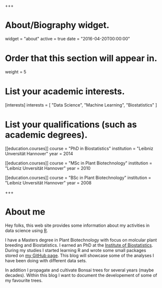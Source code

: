 +++
# About/Biography widget.
widget = "about"
active = true
date = "2016-04-20T00:00:00"

# Order that this section will appear in.
weight = 5

# List your academic interests.
[interests]
  interests = [
    "Data Science",
    "Machine Learning",
    "Biostatistics"
  ]

# List your qualifications (such as academic degrees).
[[education.courses]]
  course = "PhD in Biostatistics"
  institution = "Leibniz Unversität Hannover"
  year = 2014

[[education.courses]]
  course = "MSc in Plant Biotechnology"
  institution = "Leibniz Unversität Hannover"
  year = 2010

[[education.courses]]
  course = "BSc in Plant Biotechnology"
  institution = "Leibniz Unversität Hannover"
  year = 2008
 
+++

# About me

Hey folks, this web site provides some information about my activities in data science using [R](https://cran.r-project.org/).

I have a Masters degree in Plant Biotechnology with focus on molcular plant breeding and Biostatistics. I earned an PhD at the [Institute of Biostatistics](https://www.biostat.uni-hannover.de/biostatistik.html?&L=1). During my studies I started learning R and wrote some small packages stored on [my GitHub page](https://github.com/AKitsche).
This blog will showcase some of the analyses I have been doing with different data sets.

In addition I propagate and cultivate Bonsai trees for several years (maybe decades). Within this blog I want to document the developement of some of my favourite trees. 

